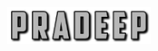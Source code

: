 <div align="center">
  <img src="./assets/images/fontbolt (5).png" alt="Pradeep" width="50%"/>
</div>